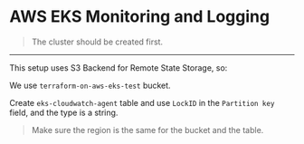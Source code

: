 # AWS EKS Monitoring and Logging

> The cluster should be created first.

---

This setup uses S3 Backend for Remote State Storage, so:

We use `terraform-on-aws-eks-test` bucket.

Create `eks-cloudwatch-agent` table and use `LockID` in the `Partition key` field, and the type is a string.

> Make sure the region is the same for the bucket and the table.

